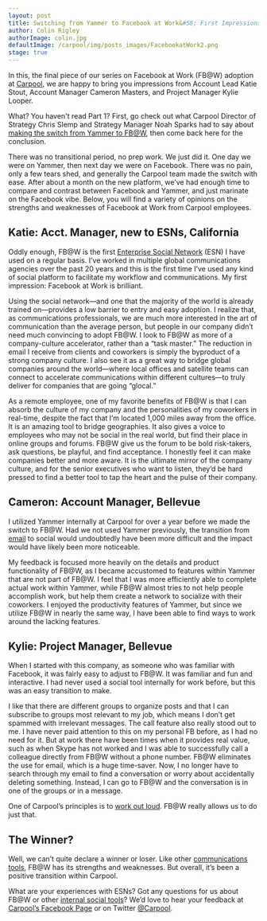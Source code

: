 ```yaml
---
layout: post
title: Switching from Yammer to Facebook at Work&#58; First Impressions (Part 2)
author: Colin Rigley
authorImage: colin.jpg
defaultImage: /carpool/img/posts_images/FacebookatWork2.png
stage: true
---
```

In this, the final piece of our series on Facebook at Work (FB@W) adoption at [Carpool](http://carpoolagency.com/), we are happy to bring you impressions from Account Lead Katie Stout, Account Manager Cameron Masters, and Project Manager Kylie Looper.
<!--more-->

What? You haven't read Part 1? First, go check out what Carpool Director of Strategy Chris Slemp and Strategy Manager Noah Sparks had to say about [making the switch from Yammer to FB@W](http://carpoolagency.com/articles/Switching-from-Yammer-to-Facebook-at-Work-First-Impressions-Part-1.html), then come back here for the conclusion.

There was no transitional period, no prep work. We just did it. One day we were on Yammer, then next day we were on Facebook. There was no pain, only a few tears shed, and generally the Carpool team made the switch with ease. After about a month on the new platform, we’ve had enough time to compare and contrast between Facebook and Yammer, and just marinate on the Facebook vibe. Below, you will find a variety of opinions on the strengths and weaknesses of Facebook at Work from Carpool employees.

Katie: Acct. Manager, new to ESNs, California
---------------------------------------------

Oddly enough, FB@W is the first [Enterprise Social Network](http://carpoolagency.com/articles/5-Arguments-Against-Going-Social-and-How-to-Combat-Them.html) (ESN) I have used on a regular basis. I’ve worked in multiple global communications agencies over the past 20 years and this is the first time I’ve used any kind of social platform to facilitate my workflow and communications. My first impression: Facebook at Work is brilliant. 
 
Using the social network—and one that the majority of the world is already trained on—provides a low barrier to entry and easy adoption. I realize that, as communications professionals, we are much more interested in the art of communication than the average person, but people in our company didn’t need much convincing to adopt FB@W. I look to FB@W as more of a company-culture accelerator, rather than a “task master.” The reduction in email I receive from clients and coworkers is simply the byproduct of a strong company culture. I also see it as a great way to bridge global companies around the world—where local offices and satellite teams can connect to accelerate communications within different cultures—to truly deliver for companies that are going “glocal.”
 
As a remote employee, one of my favorite benefits of FB@W is that I can absorb the culture of my company and the personalities of my coworkers in real-time, despite the fact that I’m located 1,000 miles away from the office. It is an amazing tool to bridge geographies. It also gives a voice to employees who may not be social in the real world, but find their place in online groups and forums. FB@W give us the forum to be bold risk-takers, ask questions, be playful, and find acceptance. I honestly feel it can make companies better and more aware. It is the ultimate mirror of the company culture, and for the senior executives who want to listen, they’d be hard pressed to find a better tool to tap the heart and the pulse of their company. 


Cameron: Account Manager, Bellevue
----------------------------------

I utilized Yammer internally at Carpool for over a year before we made the switch to FB@W. Had we not used Yammer previously, the transition from [email](http://carpoolagency.com/articles/What-Rats-Can-Teach-Us-About-Email.html) to social would undoubtedly have been more difficult and the impact would have likely been more noticeable.  
 
My feedback is focused more heavily on the details and product functionality of FB@W, as I became accustomed to features within Yammer that are not part of FB@W. I feel that I was more efficiently able to complete actual work within Yammer, while FB@W almost tries to not help people accomplish work, but help them create a network to socialize with their coworkers. I enjoyed the productivity features of Yammer, but since we utilize FB@W in nearly the same way, I have been able to find ways to work around the lacking features.

Kylie: Project Manager, Bellevue
--------------------------------
When I started with this company, as someone who was familiar with Facebook, it was fairly easy to adjust to FB@W. It was familiar and fun and interactive. I had never used a social tool internally for work before, but this was an easy transition to make.
 
I like that there are different groups to organize posts and that I can subscribe to groups most relevant to my job, which means I don’t get spammed with irrelevant messages. The call feature also really stood out to me. I have never paid attention to this on my personal FB before, as I had no need for it. But at work there have been times when it provides real value, such as when Skype has not worked and I was able to successfully call a colleague directly from FB@W without a phone number. FB@W eliminates the use for email, which is a huge time-saver. Now, I no longer have to search through my email to find a conversation or worry about accidentally deleting something. Instead, I can go to FB@W and the conversation is in one of the groups or in a message. 
 
One of Carpool’s principles is to [work out loud](http://carpoolagency.com/about/). FB@W really allows us to do just that.

The Winner?
-----------
  
Well, we can’t quite declare a winner or loser. Like other [communications tools](http://carpoolagency.com/articles/Implementation-Strategy.html), FB@W has its strengths and weaknesses. But overall, it’s been a positive transition within Carpool.
 
What are your experiences with ESNs? Got any questions for us about FB@W or other [internal social tools](http://carpoolagency.com/articles/Being-Social-is-Like-Learning-to-eat-Vegetables.html)? We’d love to hear your feedback at [Carpool’s Facebook Page](https://www.facebook.com/carpooldigital/?fref=ts) or on Twitter [@Carpool](https://twitter.com/carpooldigital).
